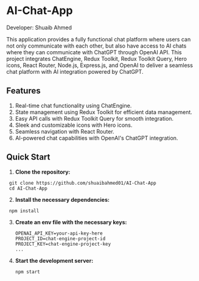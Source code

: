 # AI-Chat-App

Developer: Shuaib Ahmed 

This application provides a fully functional chat platform where users can not only communicate with each other, but also have access to AI chats where they can communicate with ChatGPT through OpenAI API. This project integrates ChatEngine, Redux Toolkit, Redux Toolkit Query, Hero icons, React Router, Node.js, Express.js, and OpenAI to deliver a seamless chat platform with AI integration powered by ChatGPT.


## Features
1. Real-time chat functionality using ChatEngine.
2. State management using Redux Toolkit for efficient data management.
3. Easy API calls with Redux Toolkit Query for smooth integration.
4. Sleek and customizable icons with Hero icons.
5. Seamless navigation with React Router.
6. AI-powered chat capabilities with OpenAI's ChatGPT integration.

## Quick Start

1. **Clone the repository:**
  ```shell
   git clone https://github.com/shuaibahmed01/AI-Chat-App
   cd AI-Chat-App
   ```
2. **Install the necessary dependencies:**
  ```shell
   npm install
   ```
3. **Create an env file with the necessary keys:**
   ```shell
   OPENAI_API_KEY=your-api-key-here
   PROJECT_ID=chat-engine-project-id
   PROJECT_KEY=chat-engine-project-key
   ...
   ```
4. **Start the development server:**
   ```shell
   npm start
   ```


